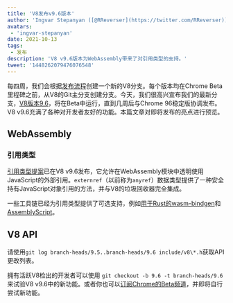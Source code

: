 ```yaml
---
title: 'V8发布v9.6版本'
author: 'Ingvar Stepanyan ([@RReverser](https://twitter.com/RReverser))'
avatars:
 - 'ingvar-stepanyan'
date: 2021-10-13
tags:
 - 发布
description: 'V8 v9.6版本为WebAssembly带来了对引用类型的支持。'
tweet: '1448262079476076548'
---
```

每四周，我们会根据[发布流程](https://v8.dev/docs/release-process)创建一个新的V8分支。每个版本均在Chrome Beta里程碑之前，从V8的Git主分支创建分支。今天，我们很高兴宣布我们的最新分支，[V8版本9.6](https://chromium.googlesource.com/v8/v8.git/+log/branch-heads/9.6)，将在Beta中运行，直到几周后与Chrome 96稳定版协调发布。V8 v9.6充满了各种对开发者友好的功能。本篇文章对即将发布的亮点进行预览。

<!--truncate-->
## WebAssembly

### 引用类型

[引用类型提案](https://github.com/WebAssembly/reference-types/blob/master/proposals/reference-types/Overview.md)已在V8 v9.6发布，它允许在WebAssembly模块中透明使用JavaScript的外部引用。`externref`（以前称为`anyref`）数据类型提供了一种安全持有JavaScript对象引用的方法，并与V8的垃圾回收器完全集成。

一些工具链已经为引用类型提供了可选支持，例如[用于Rust的wasm-bindgen](https://rustwasm.github.io/wasm-bindgen/reference/reference-types.html)和[AssemblyScript](https://www.assemblyscript.org/compiler.html#command-line-options)。

## V8 API

请使用`git log branch-heads/9.5..branch-heads/9.6 include/v8\*.h`获取API更改列表。

拥有活跃V8检出的开发者可以使用 `git checkout -b 9.6 -t branch-heads/9.6` 来试验V8 v9.6中的新功能。或者你也可以[订阅Chrome的Beta频道](https://www.google.com/chrome/browser/beta.html)，并即将自行尝试新功能。
